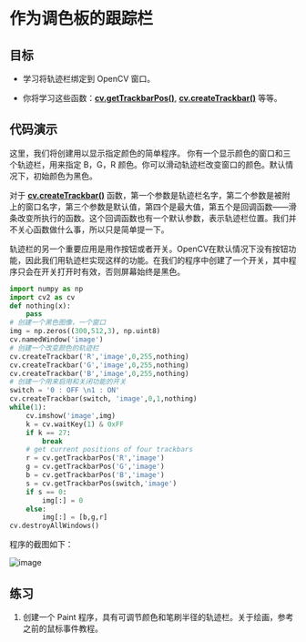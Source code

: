 # 作为调色板的跟踪栏


## 目标


* 学习将轨迹栏绑定到 OpenCV 窗口。

* 你将学习这些函数：**[cv.getTrackbarPos()](https://docs.opencv.org/4.0.0/d7/dfc/group__highgui.html#ga122632e9e91b9ec06943472c55d9cda8 "Returns the trackbar position. ")**, **[cv.createTrackbar()](https://docs.opencv.org/4.0.0/d7/dfc/group__highgui.html#gaf78d2155d30b728fc413803745b67a9b "Creates a trackbar and attaches it to the specified window. ")** 等等。


## 代码演示

这里，我们将创建用以显示指定颜色的简单程序。 你有一个显示颜色的窗口和三个轨迹栏，用来指定 B，G，R 颜色。你可以滑动轨迹栏改变窗口的颜色。默认情况下，初始颜色为黑色。

对于 **[cv.createTrackbar()](https://docs.opencv.org/4.0.0/d7/dfc/group__highgui.html#gaf78d2155d30b728fc413803745b67a9b "Creates a trackbar and attaches it to the specified window. ")** 函数，第一个参数是轨迹栏名字，第二个参数是被附上的窗口名字，第三个参数是默认值，第四个是最大值，第五个是回调函数——滑条改变所执行的函数。这个回调函数也有一个默认参数，表示轨迹栏位置。我们并不关心函数做什么事，所以只是简单提一下。

轨迹栏的另一个重要应用是用作按钮或者开关。OpenCV在默认情况下没有按钮功能，因此我们用轨迹栏实现这样的功能。在我们的程序中创建了一个开关，其中程序只会在开关打开时有效，否则屏幕始终是黑色。

```python
import numpy as np
import cv2 as cv
def nothing(x):
    pass
# 创建一个黑色图像，一个窗口
img = np.zeros((300,512,3), np.uint8)
cv.namedWindow('image')
# 创建一个改变颜色的轨迹栏
cv.createTrackbar('R','image',0,255,nothing)
cv.createTrackbar('G','image',0,255,nothing)
cv.createTrackbar('B','image',0,255,nothing)
# 创建一个用来启用和关闭功能的开关
switch = '0 : OFF \n1 : ON'
cv.createTrackbar(switch, 'image',0,1,nothing)
while(1):
    cv.imshow('image',img)
    k = cv.waitKey(1) & 0xFF
    if k == 27:
        break
    # get current positions of four trackbars
    r = cv.getTrackbarPos('R','image')
    g = cv.getTrackbarPos('G','image')
    b = cv.getTrackbarPos('B','image')
    s = cv.getTrackbarPos(switch,'image')
    if s == 0:
        img[:] = 0
    else:
        img[:] = [b,g,r]
cv.destroyAllWindows()
```

程序的截图如下：

![image](img/trackbar_screenshot.jpg)


## 练习


1. 创建一个 Paint 程序，具有可调节颜色和笔刷半径的轨迹栏。关于绘画，参考之前的鼠标事件教程。
